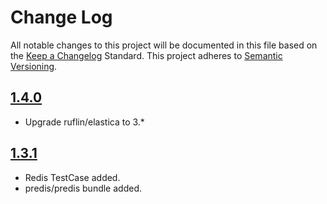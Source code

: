 # Change Log
All notable changes to this project will be documented in this file based on the [Keep a Changelog](http://keepachangelog.com/) Standard. This project adheres to [Semantic Versioning](http://semver.org/).


## [1.4.0](https://github.com/ruflin/Elastica/compare/1.3.1...1.4.0)

- Upgrade ruflin/elastica to 3.*


## [1.3.1](https://github.com/ruflin/Elastica/compare/1.3.0...1.3.1)

- Redis TestCase added.
- predis/predis bundle added.